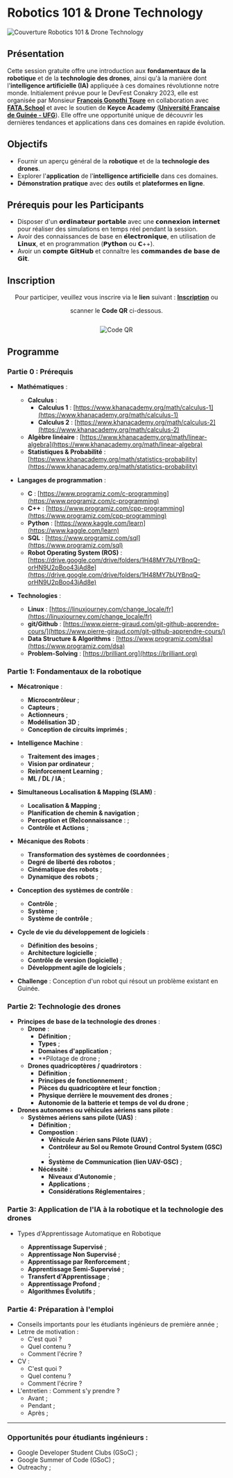 # Robotics 101 & Drone Technology

![Couverture Robotics 101 & Drone Technology](images/ai4randadCoverImage.jpeg)

## Présentation
Cette session gratuite offre une introduction aux **fondamentaux de la robotique** et de la **technologie des drones**, ainsi qu'à la manière dont l'**intelligence artificielle (IA)** appliquée à ces domaines révolutionne notre monde. Initialement prévue pour le DevFest Conakry 2023, elle est organisée par Monsieur [**Francois Gonothi Toure**](https://www.facebook.com/gtfrans2reExIn) en collaboration avec [**FATA.School**](https://fata.school) et avec le soutien de **Keyce Academy** ([**Université Française de Guinée - UFG**](https://ufg.education)). Elle offre une opportunité unique de découvrir les dernières tendances et applications dans ces domaines en rapide évolution.

## Objectifs
- Fournir un aperçu général de la **robotique** et de la **technologie des drones**.
- Explorer l'**application** de l'**intelligence artificielle** dans ces domaines.
- **Démonstration pratique** avec des **outils** et **plateformes en ligne**.

## Prérequis pour les Participants
- Disposer d'un 𝗼𝗿𝗱𝗶𝗻𝗮𝘁𝗲𝘂𝗿 𝗽𝗼𝗿𝘁𝗮𝗯𝗹𝗲 avec une 𝗰𝗼𝗻𝗻𝗲𝘅𝗶𝗼𝗻 𝗶𝗻𝘁𝗲𝗿𝗻𝗲𝘁 pour réaliser des simulations en temps réel pendant la session.
- Avoir des connaissances de base en 𝗲́𝗹𝗲𝗰𝘁𝗿𝗼𝗻𝗶𝗾𝘂𝗲, en utilisation de 𝗟𝗶𝗻𝘂𝘅, et en programmation (𝗣𝘆𝘁𝗵𝗼𝗻 ou 𝗖++).
- Avoir un 𝗰𝗼𝗺𝗽𝘁𝗲 𝗚𝗶𝘁𝗛𝘂𝗯 et connaître les 𝗰𝗼𝗺𝗺𝗮𝗻𝗱𝗲𝘀 𝗱𝗲 𝗯𝗮𝘀𝗲 𝗱𝗲 𝗚𝗶𝘁.

## Inscription

<div align="center">
  <p>Pour participer, veuillez vous inscrire via le <strong>lien</strong> suivant : <a href="https://lnkd.in/eTTTdq-6"><strong>Inscription</strong></a> ou</p>
  scanner le <strong>Code QR</strong> ci-dessous.
  <br>
  <br>
  <img src="images/ai4randadQRCode.png" alt="Code QR" style="margin-top: 10px;"/>
</div>

## Programme

### Partie 0 : Prérequis
- **Mathématiques** :
  - **Calculus** :
    - **Calculus 1** : [https://www.khanacademy.org/math/calculus-1](https://www.khanacademy.org/math/calculus-1)
    - **Calculus 2** : [https://www.khanacademy.org/math/calculus-2](https://www.khanacademy.org/math/calculus-2) 
  - **Algèbre linéaire** : [https://www.khanacademy.org/math/linear-algebra](https://www.khanacademy.org/math/linear-algebra)
  - **Statistiques & Probabilité** : [https://www.khanacademy.org/math/statistics-probability](https://www.khanacademy.org/math/statistics-probability)
 
- **Langages de programmation** :
  - **C** : [https://www.programiz.com/c-programming](https://www.programiz.com/c-programming)
  - **C++** : [https://www.programiz.com/cpp-programming](https://www.programiz.com/cpp-programming)
  - **Python** : [https://www.kaggle.com/learn](https://www.kaggle.com/learn)
  - **SQL** : [https://www.programiz.com/sql](https://www.programiz.com/sql)
  - **Robot Operating System (ROS)** : [https://drive.google.com/drive/folders/1H48MY7bUYBnqQ-orHN9U2pBoo43jAd8e](https://drive.google.com/drive/folders/1H48MY7bUYBnqQ-orHN9U2pBoo43jAd8e)
 
- **Technologies** :
  - **Linux** : [https://linuxjourney.com/change_locale/fr](https://linuxjourney.com/change_locale/fr)
  - **git/Github** : [https://www.pierre-giraud.com/git-github-apprendre-cours/](https://www.pierre-giraud.com/git-github-apprendre-cours/)
  - **Data Structure & Algorithms** : [https://www.programiz.com/dsa](https://www.programiz.com/dsa)
  - **Problem-Solving** : [https://brilliant.org](https://brilliant.org)
  
### Partie 1: Fondamentaux de la robotique
- **Mécatronique** :
  - **Microcontrôleur** ;
  - **Capteurs** ;
  - **Actionneurs** ;
  - **Modélisation 3D**  ;
  - **Conception de circuits imprimés** ;
 
- **Intelligence Machine** :
  - **Traitement des images** ;
  - **Vision par ordinateur** ;
  - **Reinforcement Learning** ;
  - **ML / DL / IA** ;
 
- **Simultaneous Localisation & Mapping (SLAM)** :
  - **Localisation & Mapping** ;
  - **Planification de chemin & navigation** ;
  - **Perception et (Re)connaissance** : ;
  - **Contrôle et Actions** ;
 
- **Mécanique des Robots** :
  - **Transformation des systèmes de coordonnées** ;
  - **Degré de liberté des robotos** ;
  - **Cinématique des robots** ;
  - **Dynamique des robots** ;
 
- **Conception des systèmes de contrôle** :
  - **Contrôle** ;
  - **Système** ;
  - **Système de contrôle** ;
 
- **Cycle de vie du développement de logiciels** :
  - **Définition des besoins** ;
  - **Architecture logicielle** ;
  - **Contrôle de version (logicielle)** ;
  - **Développment agile de logiciels** ;
 
- **Challenge** : Conception d'un robot qui résout un problème existant en Guinée.


### Partie 2: Technologie des drones
- **Principes de base de la technologie des drones** :
  - **Drone** :
    - **Définition** ;
    - **Types** ;
    - **Domaines d'application** ;
    - **Pilotage de drone ;
  - **Drones quadricoptères / quadrirotors** :
    - **Définition** ;
    - **Principes de fonctionnement** ;
    - **Pièces du quadricoptère et leur fonction** ;
    - **Physique derrière le mouvement des drones** ;
    - **Autonomie de la batterie et temps de vol du drone** ;
- **Drones autonomes ou véhicules aériens sans pilote** :
  - **Systèmes aériens sans pilote (UAS)** :
    - **Définition** ;
    - **Compostion** :
      - **Véhicule Aérien sans Pilote (UAV)** ;
      - **Contrôleur au Sol ou Remote Ground Control System (GSC)** ;
      - **Système de Communication (lien UAV-GSC)** ;
    - **Nécéssité** :
      - **Niveaux d'Autonomie** ;
      - **Applications** ;
      - **Considérations Réglementaires** ;


### Partie 3: Application de l'IA à la robotique et la technologie des drones

- Types d'Apprentissage Automatique en Robotique

  - **Apprentissage Supervisé** ;
  - **Apprentissage Non Supervisé** ; 
  - **Apprentissage par Renforcement** ;
  - **Apprentissage Semi-Supervisé** ;
  - **Transfert d'Apprentissage** ;
  - **Apprentissage Profond** ;
  - **Algorithmes Évolutifs** ;  


### Partie 4: Préparation à l'emploi
- Conseils importants pour les étudiants ingénieurs de première année ;
- Letrre de motivation :
  - C'est quoi ?
  - Quel contenu ?
  - Comment l'écrire ?
- CV :
  - C'est quoi ?
  - Quel contenu ?
  - Comment l'écrire ?
- L'entretien : Comment s'y prendre ?
  - Avant ;
  - Pendant ;
  - Après ;

---
 
### Opportunités pour étudiants ingénieurs :
- Google Developer Student Clubs (GSoC) ;
- Google Summer of Code (GSoC) ;
- Outreachy ;
